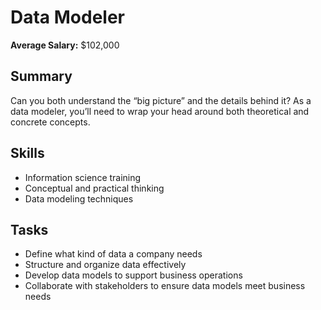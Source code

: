 # Data Modeler

**Average Salary:** $102,000

## Summary
Can you both understand the “big picture” and the details behind it? As a data modeler, you’ll need to wrap your head around both theoretical and concrete concepts.

## Skills
- Information science training
- Conceptual and practical thinking
- Data modeling techniques

## Tasks
- Define what kind of data a company needs
- Structure and organize data effectively
- Develop data models to support business operations
- Collaborate with stakeholders to ensure data models meet business needs